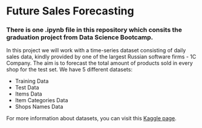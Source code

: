 # Future Sales Forecasting
### There is one .ipynb file in this repository which consits the graduation project from Data Science Bootcamp. 
In this project we will work with a time-series dataset consisting of daily sales data, kindly provided by one of the largest Russian software firms - 1C Company. The aim is to forecast the total amount of products sold in every shop for the test set. We have 5 different datasets:
- Training Data
- Test Data
- Items Data
- Item Categories Data
- Shops Names Data

For more information about datasets, you can visit this [Kaggle page](https://www.kaggle.com/c/competitive-data-science-predict-future-sales/data).
